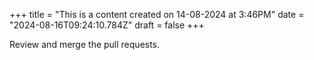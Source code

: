 +++
title = "This is a content created on 14-08-2024 at 3:46PM"
date = "2024-08-16T09:24:10.784Z"
draft = false
+++

  Review and merge the pull requests.
        